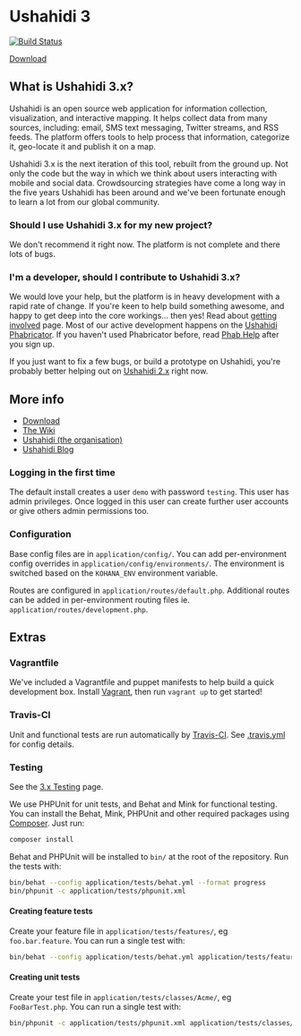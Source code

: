 Ushahidi 3
============

[![Build Status](https://travis-ci.org/ushahidi/Lamu.png)](https://travis-ci.org/ushahidi/Lamu)

[Download](https://wiki.ushahidi.com/display/WIKI/Ushahidi+3.x+Downloads)

## What is Ushahidi 3.x?

Ushahidi is an open source web application for information collection, visualization,
and interactive mapping. It helps collect data from many sources, including: email,
SMS text messaging, Twitter streams, and RSS feeds. The platform offers tools to
help process that information, categorize it, geo-locate it and publish it on a map.

Ushahidi 3.x is the next iteration of this tool, rebuilt from the ground up.
Not only the code but the way in which we think about users interacting with mobile
and social data. Crowdsourcing strategies have come a long way in the five years
Ushahidi has been around and we've been fortunate enough to learn a lot from our
global community.

### Should I use Ushahidi 3.x for my new project?

We don't recommend it right now. The platform is not complete and there lots of bugs.

### I'm a developer, should I contribute to Ushahidi 3.x?

We would love your help, but the platform is in heavy development with a rapid rate
of change. If you're keen to help build something awesome, and happy to get deep
into the core workings... then yes! Read about [getting involved][getin] page.
Most of our active development happens on the [Ushahidi Phabricator][ushphab].
If you haven't used Phabricator before, read [Phab Help][helpphab] after you sign up.

If you just want to fix a few bugs, or build a prototype on Ushahidi, you're probably
better helping out on [Ushahidi 2.x][ush2] right now.

[getin]: https://wiki.ushahidi.com/display/WIKI/Ushahidi+v3.x+-+Getting+Involved
[ushphab]: https://phabricator.ushahidi.com/
[helpphab]: https://phabricator.ushahidi.com/w/help/phabricator/
[ush2]: https://github.com/ushahidi/Ushahidi_Web

## More info

- [Download](https://wiki.ushahidi.com/display/WIKI/Ushahidi+3.x+Downloads)
- [The Wiki](https://wiki.ushahidi.com/display/WIKI/Ushahidi,+v3.X)
- [Ushahidi (the organisation)](http://ushahidi.com)
- [Ushahidi Blog](http://blog.ushahidi.com)

### Logging in the first time

The default install creates a user `demo` with password `testing`. This user has
admin privileges. Once logged in this user can create further user accounts or
give others admin permissions too.

### Configuration

Base config files are in `application/config/`. You can add per-environment config
overrides in `application/config/environments/`. The environment is switched based
on the `KOHANA_ENV` environment variable.

Routes are configured in `application/routes/default.php`. Additional routes can
be added in per-environment routing files ie. `application/routes/development.php`.

Extras
------

### Vagrantfile

We've included a Vagrantfile and puppet manifests to help build a quick development box.
Install [Vagrant](http://www.vagrantup.com/), then run `vagrant up` to get started!

### Travis-CI

Unit and functional tests are run automatically by [Travis-CI](https://travis-ci.org/ushahidi/Lamu).
See [.travis.yml](https://github.com/ushahidi/Lamu/blob/master/.travis.yml) for config details.

### Testing

See the [3.x Testing](https://wiki.ushahidi.com/display/WIKI/3.x+Testing) page.

We use PHPUnit for unit tests, and Behat and Mink for functional testing.
You can install the Behat, Mink, PHPUnit and other required packages using
[Composer](getcomposer.org). Just run:

```bash
composer install
```

Behat and PHPUnit will be installed to `bin/` at the root of the repository.
Run the tests with:

```bash
bin/behat --config application/tests/behat.yml --format progress
bin/phpunit -c application/tests/phpunit.xml
```

#### Creating feature tests

Create your feature file in `application/tests/features/`, eg `foo.bar.feature`.
You can run a single test with:


```bash
bin/behat --config application/tests/behat.yml application/tests/features/foo.bar.feature --format progress
```

#### Creating unit tests

Create your test file in `application/tests/classes/Acme/`, eg `FooBarTest.php`.
You can run a single test with:

```bash
bin/phpunit -c application/tests/phpunit.xml application/tests/classes/Acme/FooBarTest.php
```
